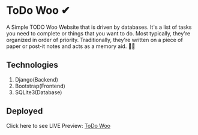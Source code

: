 # ToDo Woo ✔

A Simple TODO Woo Website that is driven by databases. It's a list of tasks you need to complete or things that you want to do. Most typically, they're organized in order of priority. Traditionally, they're written on a piece of paper or post-it notes and acts as a memory aid. 📜📌

## Technologies
1. Django(Backend)
2. Bootstrap(Frontend)
3. SQLite3(Database)

## Deployed
Click here to see LIVE Preview: [ToDo Woo](https://todowoooo.herokuapp.com/)
